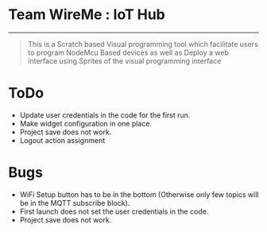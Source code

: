 Team WireMe : IoT Hub
===================
---
> This is a Scratch based Visual programming tool which facilitate users to program NodeMcu Based devices as well as Deploy a web interface using Sprites of the visual programming interface

ToDo
===================
 - Update user credentials in the code for the first run.
 - Make widget configuration in one place.
 - Project save does not work.
 - Logout action assignment

Bugs
===================

 - WiFi Setup button has to be in the bottom (Otherwise only few topics will be in the MQTT subscribe block).
 - First launch does not set the user credentials in the code.
 - Project save does not work.